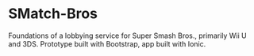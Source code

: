 # SMatch-Bros

Foundations of a lobbying service for Super Smash Bros., primarily Wii U and 3DS. Prototype built with Bootstrap, app built with Ionic.

